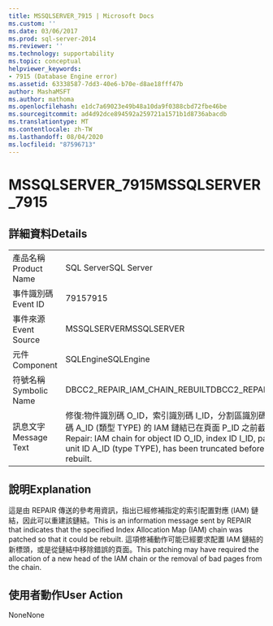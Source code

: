 ```yaml
---
title: MSSQLSERVER_7915 | Microsoft Docs
ms.custom: ''
ms.date: 03/06/2017
ms.prod: sql-server-2014
ms.reviewer: ''
ms.technology: supportability
ms.topic: conceptual
helpviewer_keywords:
- 7915 (Database Engine error)
ms.assetid: 63338587-7dd3-40e6-b70e-d8ae18fff47b
author: MashaMSFT
ms.author: mathoma
ms.openlocfilehash: e1dc7a69023e49b48a10da9f0388cbd72fbe46be
ms.sourcegitcommit: ad4d92dce894592a259721a1571b1d8736abacdb
ms.translationtype: MT
ms.contentlocale: zh-TW
ms.lasthandoff: 08/04/2020
ms.locfileid: "87596713"
---
```

# <a name="mssqlserver_7915"></a><span data-ttu-id="e4a53-102">MSSQLSERVER_7915</span><span class="sxs-lookup"><span data-stu-id="e4a53-102">MSSQLSERVER_7915</span></span>
    
## <a name="details"></a><span data-ttu-id="e4a53-103">詳細資料</span><span class="sxs-lookup"><span data-stu-id="e4a53-103">Details</span></span>  
  
|||  
|-|-|  
|<span data-ttu-id="e4a53-104">產品名稱</span><span class="sxs-lookup"><span data-stu-id="e4a53-104">Product Name</span></span>|<span data-ttu-id="e4a53-105">SQL Server</span><span class="sxs-lookup"><span data-stu-id="e4a53-105">SQL Server</span></span>|  
|<span data-ttu-id="e4a53-106">事件識別碼</span><span class="sxs-lookup"><span data-stu-id="e4a53-106">Event ID</span></span>|<span data-ttu-id="e4a53-107">7915</span><span class="sxs-lookup"><span data-stu-id="e4a53-107">7915</span></span>|  
|<span data-ttu-id="e4a53-108">事件來源</span><span class="sxs-lookup"><span data-stu-id="e4a53-108">Event Source</span></span>|<span data-ttu-id="e4a53-109">MSSQLSERVER</span><span class="sxs-lookup"><span data-stu-id="e4a53-109">MSSQLSERVER</span></span>|  
|<span data-ttu-id="e4a53-110">元件</span><span class="sxs-lookup"><span data-stu-id="e4a53-110">Component</span></span>|<span data-ttu-id="e4a53-111">SQLEngine</span><span class="sxs-lookup"><span data-stu-id="e4a53-111">SQLEngine</span></span>|  
|<span data-ttu-id="e4a53-112">符號名稱</span><span class="sxs-lookup"><span data-stu-id="e4a53-112">Symbolic Name</span></span>|<span data-ttu-id="e4a53-113">DBCC2_REPAIR_IAM_CHAIN_REBUILT</span><span class="sxs-lookup"><span data-stu-id="e4a53-113">DBCC2_REPAIR_IAM_CHAIN_REBUILT</span></span>|  
|<span data-ttu-id="e4a53-114">訊息文字</span><span class="sxs-lookup"><span data-stu-id="e4a53-114">Message Text</span></span>|<span data-ttu-id="e4a53-115">修復:物件識別碼 O_ID，索引識別碼 I_ID，分割區識別碼 PN_ID，配置單位識別碼 A_ID (類型 TYPE) 的 IAM 鏈結已在頁面 P_ID 之前截斷，且將會重建。</span><span class="sxs-lookup"><span data-stu-id="e4a53-115">Repair: IAM chain for object ID O_ID, index ID I_ID, partition ID PN_ID, alloc unit ID A_ID (type TYPE), has been truncated before page P_ID and will be rebuilt.</span></span>|  
  
## <a name="explanation"></a><span data-ttu-id="e4a53-116">說明</span><span class="sxs-lookup"><span data-stu-id="e4a53-116">Explanation</span></span>  
 <span data-ttu-id="e4a53-117">這是由 REPAIR 傳送的參考用資訊，指出已經修補指定的索引配置對應 (IAM) 鏈結，因此可以重建該鏈結。</span><span class="sxs-lookup"><span data-stu-id="e4a53-117">This is an information message sent by REPAIR that indicates that the specified Index Allocation Map (IAM) chain was patched so that it could be rebuilt.</span></span> <span data-ttu-id="e4a53-118">這項修補動作可能已經要求配置 IAM 鏈結的新標頭，或是從鏈結中移除錯誤的頁面。</span><span class="sxs-lookup"><span data-stu-id="e4a53-118">This patching may have required the allocation of a new head of the IAM chain or the removal of bad pages from the chain.</span></span>  
  
## <a name="user-action"></a><span data-ttu-id="e4a53-119">使用者動作</span><span class="sxs-lookup"><span data-stu-id="e4a53-119">User Action</span></span>  
 <span data-ttu-id="e4a53-120">None</span><span class="sxs-lookup"><span data-stu-id="e4a53-120">None</span></span>  
  
  

